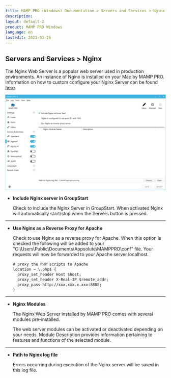 ```yaml
---
title: MAMP PRO (Windows) Documentation > Servers and Services > Nginx
description: 
layout: default-2
product: MAMP PRO Windows
language: en
lastedit: 2021-03-26
---
```


## Servers and Services > Nginx

The Nginx Web Server is a popular web server used in production environments. An instance of Nginx is installed on your Mac by MAMP PRO.  Information on how to custom configure your Nginx Server can be found [here](../../Settings/Hosts/Nginx). 

![MAMP](/en/MAMP-PRO-Windows/Servers-and-Services/Nginx/Nginx.png)

*  **Include Nginx server in GroupStart**  

    Check to include the Nginx Server in GroupStart. When activated Nginx will automatically start/stop when the Servers button is pressed.

---

*  **Use Nginx as a Reverse Proxy for Apache**  

    Check to use Nginx as a reverse proxy for Apache. When this option is checked the following will be added to your "C:\Users\Public\Documents\Appsolute\MAMPPRO\conf\" file. Your requests will now be forwarded to your Apache server localhost.
    
    ```
    # proxy the PHP scripts to Apache
    location ~ \.php$ {
      proxy_set_header Host $host;
      proxy_set_header X-Real-IP $remote_addr;
      proxy_pass http://xxx.xxx.x.xxx:8888;
    }    
    ```

---

*  **Nginx Modules**

    The Nginx Web Server installed by MAMP PRO comes with several modules pre-installed.

    The web server modules can be activated or deactivated depending on your needs. Module Description provides information pertaining to features and functions of the selected module.

---

*  **Path to Nginx log file**

    Errors occurring during execution of the Nginx server will be saved in this log file.
